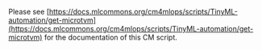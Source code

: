 Please see [https://docs.mlcommons.org/cm4mlops/scripts/TinyML-automation/get-microtvm](https://docs.mlcommons.org/cm4mlops/scripts/TinyML-automation/get-microtvm) for the documentation of this CM script.
